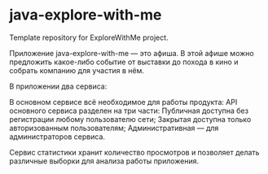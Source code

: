 # java-explore-with-me
Template repository for ExploreWithMe project.

Приложение java-explore-with-me — это афиша.
В этой афише можно предложить какое-либо событие от выставки до похода в кино и собрать компанию для участия в нём.

В приложении два сервиса:

В основном сервисе всё необходимое для работы продукта:
API основного сервиса разделен на три части:
Публичная доступна без регистрации любому пользователю сети;
Закрытая доступна только авторизованным пользователям;
Административная — для администраторов сервиса.

Сервис статистики хранит количество просмотров и позволяет делать различные выборки для анализа работы приложения.


